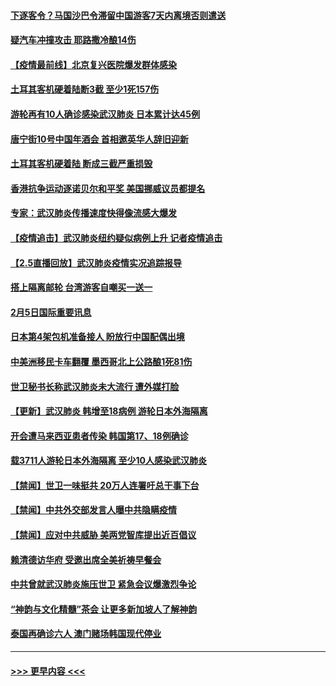 #### [下逐客令？马国沙巴令滞留中国游客7天内离境否则遣送](../pages/prog202/a102770640.md?t=02061533) 
#### [疑汽车冲撞攻击 耶路撒冷酿14伤](../pages/prog202/a102770586.md?t=02061533) 
#### [【疫情最前线】北京复兴医院爆发群体感染](../pages/prog202/a102770602.md?t=02061533) 
#### [土耳其客机硬着陆断3截 至少1死157伤](../pages/prog202/a102770508.md?t=02061533) 
#### [游轮再有10人确诊感染武汉肺炎 日本累计达45例](../pages/prog202/a102770476.md?t=02061533) 
#### [唐宁街10号中国年酒会 首相邀英华人辞旧迎新](../pages/prog202/a102770458.md?t=02061533) 
#### [土耳其客机硬着陆 断成三截严重损毁](../pages/prog202/a102770239.md?t=02061533) 
#### [香港抗争运动逐诺贝尔和平奖 美国挪威议员都提名](../pages/prog202/a102770390.md?t=02061533) 
#### [专家：武汉肺炎传播速度快得像流感大爆发](../pages/prog202/a102770132.md?t=02061533) 
#### [【疫情追击】武汉肺炎纽约疑似病例上升 记者疫情追击](../pages/prog202/a102770000.md?t=02061533) 
#### [【2.5直播回放】武汉肺炎疫情实况追踪报导](../pages/prog202/a102769913.md?t=02061533) 
#### [搭上隔离邮轮 台湾游客自嘲买一送一](../pages/prog202/a102769845.md?t=02061533) 
#### [2月5日国际重要讯息](../pages/prog202/a102769821.md?t=02061533) 
#### [日本第4架包机准备接人 盼放行中国配偶出境](../pages/prog202/a102769765.md?t=02061533) 
#### [中美洲移民卡车翻覆 墨西哥北上公路酿1死81伤](../pages/prog202/a102769703.md?t=02061533) 
#### [世卫秘书长称武汉肺炎未大流行 遭外媒打脸](../pages/prog202/a102769679.md?t=02061533) 
#### [【更新】武汉肺炎 韩增至18病例 游轮日本外海隔离](../pages/prog202/a102758911.md?t=02061533) 
#### [开会遭马来西亚患者传染 韩国第17、18例确诊](../pages/prog202/a102769600.md?t=02061533) 
#### [载3711人游轮日本外海隔离 至少10人感染武汉肺炎](../pages/prog202/a102769538.md?t=02061533) 
#### [【禁闻】世卫一味挺共 20万人连署吁总干事下台](../pages/prog202/a102769445.md?t=02061533) 
#### [【禁闻】中共外交部发言人曝中共隐瞒疫情](../pages/prog202/a102769400.md?t=02061533) 
#### [【禁闻】应对中共威胁 美两党智库提出近百倡议](../pages/prog202/a102769357.md?t=02061533) 
#### [赖清德访华府  受邀出席全美祈祷早餐会](../pages/prog202/a102769350.md?t=02061533) 
#### [中共曾就武汉肺炎施压世卫 紧急会议爆激烈争论](../pages/prog202/a102769312.md?t=02061533) 
#### [“神韵与文化精髓”茶会 让更多新加坡人了解神韵](../pages/prog202/a102769286.md?t=02061533) 
#### [泰国再确诊六人 澳门赌场韩国现代停业](../pages/prog202/a102769239.md?t=02061533) 

----
#### [ >>> 更早内容 <<< ](../indexes/prog202-earlier.md)
